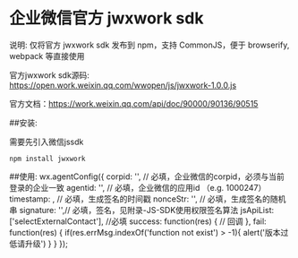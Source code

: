 # 企业微信官方 jwxwork sdk

说明: 仅将官方 jwxwork sdk 发布到 npm，支持 CommonJS，便于 browserify, webpack 等直接使用

官方jwxwork sdk源码: https://open.work.weixin.qq.com/wwopen/js/jwxwork-1.0.0.js

官方文档：https://work.weixin.qq.com/api/doc/90000/90136/90515

##安装:

需要先引入微信jssdk
    
    npm install jwxwork

##使用:
    wx.agentConfig({
        corpid: '', // 必填，企业微信的corpid，必须与当前登录的企业一致
        agentid: '', // 必填，企业微信的应用id （e.g. 1000247）
        timestamp: , // 必填，生成签名的时间戳
        nonceStr: '', // 必填，生成签名的随机串
        signature: '',// 必填，签名，见附录-JS-SDK使用权限签名算法
        jsApiList: ['selectExternalContact'], //必填
        success: function(res) {
            // 回调
        },
        fail: function(res) {
            if(res.errMsg.indexOf('function not exist') > -1){
                alert('版本过低请升级')
            }
        }
    });

